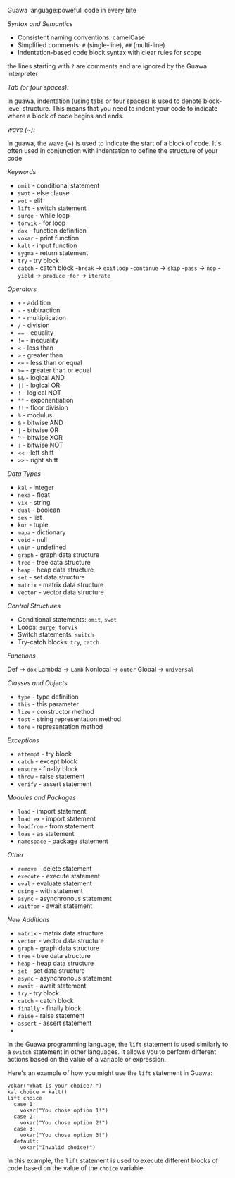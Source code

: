 Guawa language:powefull code in every bite 

_Syntax and Semantics_

- Consistent naming conventions: camelCase
- Simplified comments: `#` (single-line), `##` (multi-line)
- Indentation-based code block syntax with clear rules for scope

the lines starting with `?` are comments and are ignored by the Guawa interpreter

*Tab (or four spaces):*

In guawa, indentation (using tabs or four spaces) is used to denote block-level structure. This means that you need to indent your code to indicate where a block of code begins and ends.

*wave (~):*

In guawa, the wave (~) is used to indicate the start of a block of code. It's often used in conjunction with indentation to define the structure of your code

_Keywords_

- `omit` - conditional statement
- `swot` - else clause
- `wot` - elif
- `lift` - switch statement 
- `surge` - while loop
- `torvik` - for loop
- `dox` - function definition
- `vokar` - print function
- `kalt` - input function
- `sygma` - return statement
- `try` - try block
- `catch` - catch block
-`break` -> `exitloop`
-`continue` -> `skip`
-`pass` -> `nop`
-`yield` -> `produce`
-`for` -> `iterate`

_Operators_

- `+` - addition
- `-` - subtraction
- `*` - multiplication
- `/` - division
- `==` - equality
- `!=` - inequality
- `<` - less than
- `>` - greater than
- `<=` - less than or equal
- `>=` - greater than or equal
- `&&` - logical AND
- `||` - logical OR
- `!` - logical NOT
- `**` - exponentiation
- `!!` - floor division
- `%` - modulus
- `&` - bitwise AND
- `|` - bitwise OR
- `^` - bitwise XOR
- `:` - bitwise NOT
- `<<` - left shift
- `>>` - right shift

_Data Types_

- `kal` - integer
- `nexa` - float
- `vix` - string
- `dual` - boolean
- `sek` - list
- `kor` - tuple
- `mapa` - dictionary
- `void` - null
- `unin` - undefined
- `graph` - graph data structure
- `tree` - tree data structure
- `heap` - heap data structure
- `set` - set data structure
- `matrix` - matrix data structure
- `vector` - vector data structure

_Control Structures_

- Conditional statements: `omit`, `swot`
- Loops: `surge`, `torvik`
- Switch statements: `switch`
- Try-catch blocks: `try`, `catch`

*Functions*

Def -> `dox`
Lambda -> `Lamb`
Nonlocal -> `outer`
Global -> `universal`

*Classes and Objects*

- `type` - type definition
- `this` - this parameter
- `lize` - constructor method
- `tost` - string representation
  method
- `tore` - representation method

*Exceptions*

- `attempt` - try block
- `catch` - except block
- `ensure` - finally block
- `throw` - raise statement
- `verify` - assert statement

*Modules and Packages*

- `load` - import statement
- `load ex` - import statement
- `loadfrom` - from statement
- `loas` - as statement
- `namespace` - package statement

*Other*

- `remove` - delete statement
- `execute` - execute statement
- `eval` - evaluate statement
- `using` - with statement
- `async` - asynchronous statement
- `waitfor` - await statement

*New Additions*

- `matrix` - matrix data structure
- `vector` - vector data structure
- `graph` - graph data structure
- `tree` - tree data structure
- `heap` - heap data structure
- `set` - set data structure
- `async` - asynchronous statement
- `await` - await statement
- `try` - try block
- `catch` - catch block
- `finally` - finally block
- `raise` - raise statement
- `assert` - assert statement
- 
In the Guawa programming language, the `lift` statement is used similarly to a `switch` statement in other languages. It allows you to perform different actions based on the value of a variable or expression.

Here's an example of how you might use the `lift` statement in Guawa:
```
vokar("What is your choice? ")
kal choice = kalt()
lift choice
  case 1:
    vokar("You chose option 1!")
  case 2:
    vokar("You chose option 2!")
  case 3:
    vokar("You chose option 3!")
  default:
    vokar("Invalid choice!")
```
In this example, the `lift` statement is used to execute different blocks of code based on the value of the `choice` variable.
